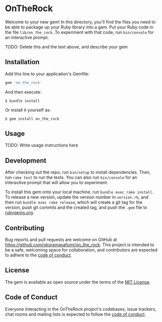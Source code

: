 # OnTheRock

Welcome to your new gem! In this directory, you'll find the files you need to be able to package up your Ruby library into a gem. Put your Ruby code in the file `lib/on_the_rock`. To experiment with that code, run `bin/console` for an interactive prompt.

TODO: Delete this and the text above, and describe your gem

## Installation

Add this line to your application's Gemfile:

```ruby
gem 'on_the_rock'
```

And then execute:

    $ bundle install

Or install it yourself as:

    $ gem install on_the_rock

## Usage

TODO: Write usage instructions here

## Development

After checking out the repo, run `bin/setup` to install dependencies. Then, run `rake test` to run the tests. You can also run `bin/console` for an interactive prompt that will allow you to experiment.

To install this gem onto your local machine, run `bundle exec rake install`. To release a new version, update the version number in `version.rb`, and then run `bundle exec rake release`, which will create a git tag for the version, push git commits and the created tag, and push the `.gem` file to [rubygems.org](https://rubygems.org).

## Contributing

Bug reports and pull requests are welcome on GitHub at https://github.com/okuramasafumi/on_the_rock. This project is intended to be a safe, welcoming space for collaboration, and contributors are expected to adhere to the [code of conduct](https://github.com/okuramasafumi/on_the_rock/blob/master/CODE_OF_CONDUCT.md).

## License

The gem is available as open source under the terms of the [MIT License](https://opensource.org/licenses/MIT).

## Code of Conduct

Everyone interacting in the OnTheRock project's codebases, issue trackers, chat rooms and mailing lists is expected to follow the [code of conduct](https://github.com/okuramasafumi/on_the_rock/blob/master/CODE_OF_CONDUCT.md).
